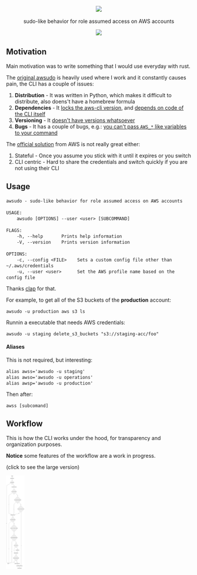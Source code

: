 <p align="center">
  <img src="https://raw.githubusercontent.com/marceloboeira/awsudo/master/docs/logos/logo-github.png" width="300">
  <p align="center">sudo-like behavior for role assumed access on AWS accounts</p>
  <p align="center">
    <img src="https://travis-ci.org/marceloboeira/awsudo.svg?branch=master">
  </p>
</p>

## Motivation

Main motivation was to write something that I would use everyday with rust.

The [original awsudo](https://github.com/makethunder/awsudo/) is heavily used where I work and it constantly causes pain, the CLI has a couple of issues:
1. **Distribution** - It was written in Python, which makes it difficult to distribute, also doens't have a homebrew formula
1. **Dependencies** - It [locks the aws-cli version](https://github.com/makethunder/awsudo/issues/7), and [depends on code of the CLI itself](https://github.com/makethunder/awsudo/blob/d5800bc4a9785d179c678605d0ae5bf4e28f5205/awsudo/config.py#L1)
1. **Versioning** - It [doesn't have versions whatsoever](https://github.com/makethunder/awsudo/releases)
1. **Bugs** - It has a couple of bugs, e.g.: [you can't pass `AWS_*` like variables to your command](https://github.com/makethunder/awsudo/issues/14)

The [official solution](https://docs.aws.amazon.com/cli/latest/userguide/cli-roles.html#cli-roles-cache) from AWS is not really great either:
1. Stateful - Once you assume you stick with it until it expires or you switch
1. CLI centric - Hard to share the credentials and switch quickly if you are not using their CLI

## Usage

```
awsudo - sudo-like behavior for role assumed access on AWS accounts

USAGE:
    awsudo [OPTIONS] --user <user> [SUBCOMMAND]

FLAGS:
    -h, --help       Prints help information
    -V, --version    Prints version information

OPTIONS:
    -c, --config <FILE>    Sets a custom config file other than ~/.aws/credentials
    -u, --user <user>      Set the AWS profile name based on the config file
```

Thanks [clap](https://github.com/clap-rs/clap) for that.

For example, to get all of the S3 buckets of the **production** account:

```shell
awsudo -u production aws s3 ls
```

Runnin a executable that needs AWS credentials:

```shell
awsudo -u staging delete_s3_buckets "s3://staging-acc/foo"
```

#### Aliases

This is not required, but interesting:

```shell
alias awss='awsudo -u staging'
alias awso='awsudo -u operations'
alias awsp='awsudo -u production'
```

Then after:

```shell
awss [subcomand]
```

## Workflow

This is how the CLI works under the hood, for transparency and organization purposes.

**Notice** some features of the workflow are a work in progress.

(click to see the large version)

<img src="docs/workflow.png" width="10%">
